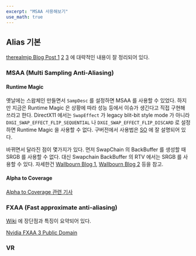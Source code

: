 ```yaml
---
excerpt: "MSAA 사용해보기"
use_math: true
---
```


## Alias 기본

[therealmjp Blog Post 1](https://therealmjp.github.io/posts/signal-processing-primer/) [2](https://therealmjp.github.io/posts/applying-sampling-theory-to-real-time-graphics/) [3](https://therealmjp.github.io/posts/msaa-overview/#fn:1) 에 대략적인 내용이 잘 정리되어 있다.





### MSAA (Multi Sampling Anti-Aliasing)

#### Runtime Magic

옛날에는 스왑체인 만들면서 ```SampDesc``` 를 설정하면 MSAA 를 사용할 수 있었다. 하지만 지금은 Runtime Magic 은 상황에 따라 성능 등에서 이슈가 생긴다고 직접 구현해 쓰라고 한다. DirectX11 에서는 ```SwapEffect``` 가 legacy blit-bit style mode 가 아니라 ```DXGI_SWAP_EFFECT_FLIP_SEQUENTIAL``` 나 ```DXGI_SWAP_EFFECT_FLIP_DISCARD``` 로 설정하면 Runtime Magic 을 사용할 수 없다. 구버전에서 사용법은 [SO](https://stackoverflow.com/questions/40275577/how-to-sample-a-srv-when-enable-msaa-x4directx11) 에 잘 설명되어 있다.

바뀌면서 달라진 점이 몇가지가 있다. 먼저 SwapChain 의 BackBuffer 를 생성할 때 SRGB 를 사용할 수 없다. 대신 Swapchain BackBuffer 의 RTV 에서는 SRGB 를 사용할 수 있다. 자세한건 [Wallbourn Blog 1](https://walbourn.github.io/care-and-feeding-of-modern-swapchains/), [Wallbourn Blog 2](https://walbourn.github.io/care-and-feeding-of-modern-swap-chains-2/) 등을 참고.

#### Alpha to Coverage

[Alpha to Coverage 관련 기사](https://bgolus.medium.com/anti-aliased-alpha-test-the-esoteric-alpha-to-coverage-8b177335ae4f)



### FXAA (Fast approximate anti-aliasing)

[Wiki](https://en.wikipedia.org/wiki/Fast_approximate_anti-aliasing) 에 장단점과 특징이 요약되어 있다.

[Nvidia FXAA 3 Public Domain](https://developer.download.nvidia.com/assets/gamedev/files/sdk/11/FXAA_WhitePaper.pdf)




### VR
